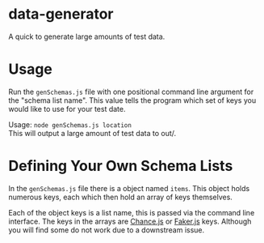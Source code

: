 # data-generator
A quick to generate large amounts of test data.

# Usage
Run the `genSchemas.js` file with one positional command line argument for the "schema list name". This value tells the 
program which set of keys you would like to use for your test date.

Usage: `node genSchemas.js location`  
This will output a large amount of test data to out/. 

# Defining Your Own Schema Lists
In the `genSchemas.js` file there is a object named `items`. This object holds numerous keys, each which then hold an 
array of keys themselves. 

Each of the object keys is a list name, this is passed via the command line interface. The keys in the arrays are [Chance.js](http://chancejs.com/) 
or [Faker.js](https://github.com/FotoVerite/Faker.js) keys. Although you will find some do not work due to a downstream issue.
